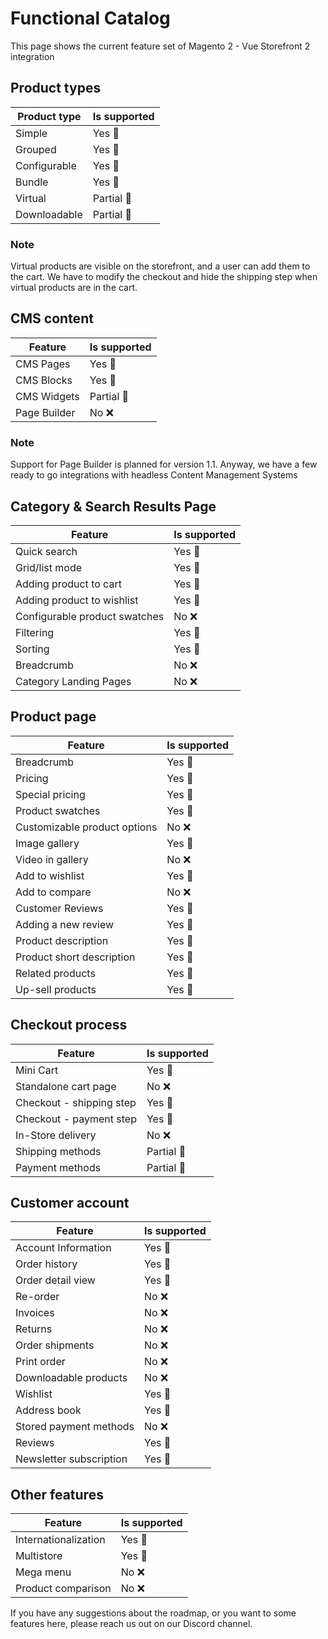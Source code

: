 # Functional Catalog

This page shows the current feature set of Magento 2 - Vue Storefront 2 integration

## Product types

|  Product type | Is supported |
|---------------|--------------|
| Simple        | Yes 💚       |
| Grouped       | Yes 💚       |
| Configurable  | Yes 💚       |
| Bundle        | Yes 💚       |
| Virtual       | Partial 🧡   |
| Downloadable  | Partial 🧡   |

### Note

Virtual products are visible on the storefront, and a user can add them to the cart.
We have to modify the checkout and hide the shipping step when virtual products are in the cart.

## CMS content

|  Feature      | Is supported |
|---------------|--------------|
| CMS Pages     | Yes 💚       |
| CMS Blocks    | Yes 💚       |
| CMS Widgets   | Partial 🧡   |
| Page Builder  | No ❌        |

### Note

Support for Page Builder is planned for version 1.1.
Anyway, we have a few ready to go integrations with headless Content Management Systems

## Category & Search Results Page

|  Feature                      | Is supported |
|-------------------------------|--------------|
| Quick search                  | Yes 💚       |
| Grid/list mode                | Yes 💚       |
| Adding product to cart        | Yes 💚       |
| Adding product to wishlist    | Yes 💚       |
| Configurable product swatches | No  ❌       |
| Filtering                     | Yes 💚       |
| Sorting                       | Yes 💚       |
| Breadcrumb                    | No  ❌       |
| Category Landing Pages        | No  ❌       |

## Product page

|  Feature                      | Is supported |
|-------------------------------|--------------|
| Breadcrumb                    | Yes 💚       |
| Pricing                       | Yes 💚       |
| Special pricing               | Yes 💚       |
| Product swatches              | Yes 💚       |
| Customizable product options  | No  ❌       |
| Image gallery                 | Yes 💚       |
| Video in gallery              | No  ❌       |
| Add to wishlist               | Yes 💚       |
| Add to compare                | No  ❌       |
| Customer Reviews              | Yes 💚       |
| Adding a new review           | Yes 💚       |
| Product description           | Yes 💚       |
| Product short description     | Yes 💚       |
| Related products              | Yes 💚       |
| Up-sell products              | Yes 💚       |

## Checkout process

|  Feature                      | Is supported |
|-------------------------------|--------------|
| Mini Cart                     | Yes 💚       |
| Standalone cart page          | No  ❌       |
| Checkout - shipping step      | Yes 💚       |
| Checkout - payment step       | Yes 💚       |
| In-Store delivery             | No  ❌       |
| Shipping methods              | Partial 🧡   |
| Payment methods               | Partial 🧡   |

## Customer account

|  Feature                      | Is supported |
|-------------------------------|--------------|
| Account Information           | Yes 💚       |
| Order history                 | Yes 💚       |
| Order detail view             | Yes 💚       |
| Re-order                      | No  ❌       |
| Invoices                      | No  ❌       |
| Returns                       | No  ❌       |
| Order shipments               | No  ❌       |
| Print order                   | No  ❌       |
| Downloadable products         | No  ❌       |
| Wishlist                      | Yes 💚       |
| Address book                  | Yes 💚       |
| Stored payment methods        | No  ❌       |
| Reviews                       | Yes 💚       |
| Newsletter subscription       | Yes 💚       |

## Other features

|  Feature                      | Is supported |
|-------------------------------|--------------|
| Internationalization          | Yes 💚       |
| Multistore                    | Yes 💚  |
| Mega menu                     | No  ❌       |
| Product comparison            | No  ❌       |


If you have any suggestions about the roadmap, or you want to some features here,
please reach us out on our Discord channel.
